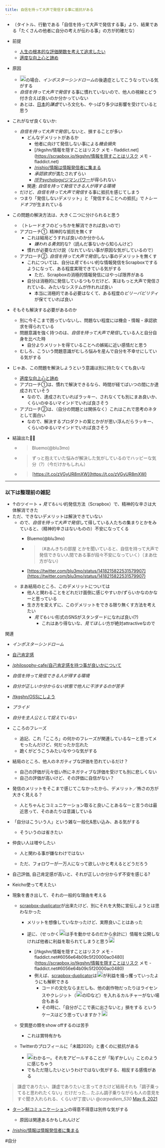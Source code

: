 ```yaml
---
title: 自信を持って大声で発信する事に抵抗がある
---
```


* （タイトル、行動である「自信を持って大声で発信する事」より、結果である「たくさんの他者に自分の考えが伝わる事」の方が的確だな）

* 前提
  
  * [人生の根本的な評価関数を考えて追求したい](%E4%BA%BA%E7%94%9F%E3%81%AE%E6%A0%B9%E6%9C%AC%E7%9A%84%E3%81%AA%E8%A9%95%E4%BE%A1%E9%96%A2%E6%95%B0%E3%82%92%E8%80%83%E3%81%88%E3%81%A6%E8%BF%BD%E6%B1%82%E3%81%97%E3%81%9F%E3%81%84.md)
  * [適度な向上心と諦め](%E9%81%A9%E5%BA%A6%E3%81%AA%E5%90%91%E4%B8%8A%E5%BF%83%E3%81%A8%E8%AB%A6%E3%82%81.md)
* 原因
  
  * <img src='https://scrapbox.io/api/pages/blu3mo-public/blu3mo/icon' alt='blu3mo.icon' height="19.5"/>の場合、*インポスターシンドローム*の後遺症としてこうなっている気がする
  * *自信を持って大声で発信*する事に慣れていないので、他人の視線とどう付き合えば良いのか分かっていない
  * あとは、[日本](%E6%97%A5%E6%9C%AC.md)的*謙虚*でいろ文化も、やっぱり多少は影響を受けていると思う
* これがなぜ良くないか:
  
  * *自信を持って大声で発信*しないと、損することが多い
    * どんなデメリットがあるか
      * 他者に向けて発信しない事による*機会損失*
      * \[/tkgshn/情報を隠すことはリスク メモ - fladdict.net\](https://scrapbox.io/tkgshn/情報を隠すことはリスク メモ - fladdict.net)
      * [/nishio/情報は情報発信者に集まる](https://scrapbox.io/nishio/情報は情報発信者に集まる)
      * *承認欲求*が満たされずらい
      * [/IFPsychology/ジマンパワー](https://scrapbox.io/IFPsychology/ジマンパワー)が得られない
    * 関連: *自信を持って発信できる人が得する環境*
  * だけど、*自信を持って大声で発信*する事に抵抗を感じてしまう
  * つまり「発信しないデメリット」と「発信することへの抵抗」で*トレードオフ*が生まれている
* この問題の解決方法は、大きく二つに分けられると思う
  
  * （トレードオフのどっちかを解消できれば良いので）
  * アプローチ①. 精神的な抵抗を無くす
    * これは結局どうすれば良いのか分からん
      * *嫌われる勇気*的な?（読んだ事ないから知らんけど）
    * 慣れが必要なだけ説（なれていない事が原因な気がしているので）
  * アプローチ②. *自信を持って大声で発信*しない事のデメリットを無くす
    * これについては、自分は*見てもいい*的な情報発信をScrapboxでするようになって、ある程度実現できている気がする
      * ただ、Scrapboxの消極的情報発信にはやっぱ限界がある
    * 自分は消極的に発信しているつもりだけど、実はもっと大声で発信されている、みたいなシステムが作れれば良い
      * 本当に消極的である必要はなくて、ある程度の*ビリーバビリティ*が保てていれば良い
* そもそも解決する必要があるのか
  
  * 別に今そこまで困っていないし、問題ない程度には機会・情報・承認欲求を得られている
  * 問題意識を強く持つのは、*自信を持って大声で発信*している人と自分自身を比べた時
    * 自分よりメリットを得ていることへの嫉妬に近い感情だと思う
  * むしろ、こういう問題意識がむしろ悩みを産んで自分を不幸せにしている気がする
* じゃあ、この問題を解決しようという意識は別に持たなくても良いな
  
  * [適度な向上心と諦め](%E9%81%A9%E5%BA%A6%E3%81%AA%E5%90%91%E4%B8%8A%E5%BF%83%E3%81%A8%E8%AB%A6%E3%82%81.md)
  * アプローチ①は、慣れで解決できるなら、時間が経てばいつの間にか達成されていそう
    * なので、達成されていればラッキー、されなくても別にまあ良いか、くらいのゆるいマインドでいれば良さそう
  * アプローチ②は、（自分の問題とは関係なく）これはこれで思考のネタとして面白い
    * なので、解決するプロダクトの案とかがが思い浮んだらラッキー、くらいのゆるいマインドでいれば良さそう
* 結論出た🙌🙌
  
  * 
     > 
     > Bluemo(@blu3mo)
  
  * 
     > 
     > ずっと抱えていた悩みが解決した気がしているのでハッピーな気分（?）（今だけかもしれん）
  
  * 
     > 
     > [https://t.co/zVGyUR8mXW](https://t.co/zVGyUR8mXW)

---

### 以下は整理前の雑記

* ↑のツイート + *見てもいい*的発信方法（Scrapbox）で、精神的な辛さは大体解消できた
* ただ、できないデメリットは解決できていない
  * ので、*自信を持って大声で発信*して得している人たちの集まりとかをみていると、（精神的辛さはないものの）不安になってくる
    * Bluemo(@blu3mo)
    * 
       > 
       > （#あんきちの部屋 とかを聞いていると、自信を持って大声で発信できない人間である事が段々不安になっていく）（まあ仕方がない）
    
    * [https://twitter.com/blu3mo/status/1418215822531579907](https://twitter.com/blu3mo/status/1418215822531579907)
  * まあ結局のところ、このデメリットについては
    * 他人と関わることをどれだけ面倒に感じやすいか/ずらいかなのかなーと思っている
    * 生き方を変えずに、このデメリットをできる限り無くす方法を考えたい
      * *見てもいい*形式のSNSがスタンダードになれば良い(?)
        * これはあり得ないな、*見てほしい*方が絶対attractiveなので

関連

* *インポスターシンドローム*

* [自己肯定感](%E8%87%AA%E5%B7%B1%E8%82%AF%E5%AE%9A%E6%84%9F.md)

* [/philosophy-cafe/自己肯定感を持つ事が良いかについて](https://scrapbox.io/philosophy-cafe/自己肯定感を持つ事が良いかについて)

* *自信を持って発信できる人が得する環境*

* *自分が正しいか分からない状態で他人に干渉するのが苦手*

* [/tkgshn/OSSにしよう](https://scrapbox.io/tkgshn/OSSにしよう)

* *プライド*

* *自分を主人公として捉えていない*

* こころのフレーズ
  
  * 追記、これ「こころ」の何かのフレーズが関連しているなーと思ってメモったんだけど、何だったか忘れた
  * 跪くがどうこうみたいなやつな気がする
* 結局のところ、他人のネガティブな評価を恐れているだけ？
  
  * 自己の評価が元々低い所にネガティブな評価を受けても別に悲しくない
  * 自己の評価が高いけど、その評価に自信がない？
* 発信のメリットをそこまで感じてこなかったから、デメリット／怖さの方が大きく見える？
  
  * 人とちゃんとコミュニケーション取ると良いことあるなーと言うのは最近思って、そのあたりは意識している
* 「自分はこういう人」という雑な一般化&思い込み、ある気がする
  
  * そういうのは省きたい
* 仲良い人は増やしたい
  
  * 人と関わる事が嫌なわけではない
  
  * ただ、フォロワーが一万人になって欲しいかと考えるとどうだろう

* 自己評価, 自己肯定感が高いと、それが正しいか分からず不安を感じる?

* Keicho使って考えたい

* 現象を書き出して、それの一般的な理由を考える
  
  * [scrapbox-duplicator](scrapbox-duplicator.md)が出来たけど、別にそれを大勢に宣伝しようとは思わなかった
    
    * メリットを想像していなかったけど、実際良いことはあった
    * 逆に、（せっかく<img src='https://scrapbox.io/api/pages/blu3mo-public/blu3mo/icon' alt='blu3mo.icon' height="19.5"/>は手を動かせるのだから余計に）情報を公開しなければ他者に利益を取られてしまうと思う<img src='https://scrapbox.io/api/pages/blu3mo-public/tkgshn/icon' alt='tkgshn.icon' height="19.5"/>

      * \[/tkgshn/情報を隠すことはリスク メモ - fladdict.net#6056e64b09c5f20000ac0480\](https://scrapbox.io/tkgshn/情報を隠すことはリスク メモ - fladdict.net#6056e64b09c5f20000ac0480)
      * 例えば、[scrapbox-duplicator](scrapbox-duplicator.md)は<img src='https://scrapbox.io/api/pages/blu3mo-public/tkgshn/icon' alt='tkgshn.icon' height="19.5"/>が利益を掻っ攫っていったようにも解釈できる
        * コードの文化ならまだしも、他の創作物だったりはライセンスやクレジット（<img src='https://scrapbox.io/api/pages/blu3mo-public/blu3mo/icon' alt='blu3mo.icon' height="19.5"/>のIDなど）を入れるカルチャーがない場合もある
        * その時に、「自分がここで表に出さないと」損をする というケースはどう思っていますか？<img src='https://scrapbox.io/api/pages/blu3mo-public/tkgshn/icon' alt='tkgshn.icon' height="19.5"/>
  * 受賞歴の類をshow offするのは苦手
    
    * これは賞特有かも
  * Twitterのプロフィールに「未踏2020」と書くのに抵抗がある
    
    * <img src='https://scrapbox.io/api/pages/blu3mo-public/nishio/icon' alt='nishio.icon' height="19.5"/>わかるー。それをアピールすることが「恥ずかしい」ことのように感じちゃう
    * でもただ隠したいというわけではない気がする、相反する感情がある

 > 
 > 謙虚でありたい、謙虚でありたいと言ってきたけど結局それも「調子乗ってると思われたくない」だけだった…
 > たぶん調子乗りながらも人の意見をすぐ聞き入れられる、くらいが丁度いい
 > @*carpediem_530* [May 6, 2021](https://twitter.com/carpediem_530/status/1390113481274183682?ref_src=twsrc%5Etfw)

* [ターン制コミュニケーション](%E3%82%BF%E3%83%BC%E3%83%B3%E5%88%B6%E3%82%B3%E3%83%9F%E3%83%A5%E3%83%8B%E3%82%B1%E3%83%BC%E3%82%B7%E3%83%A7%E3%83%B3.md)の得意不得意は別件な気がする
  
  * 原因は関連あるかもしれんけど
* [/nishio/情報は情報発信者に集まる](https://scrapbox.io/nishio/情報は情報発信者に集まる)

\#自分
